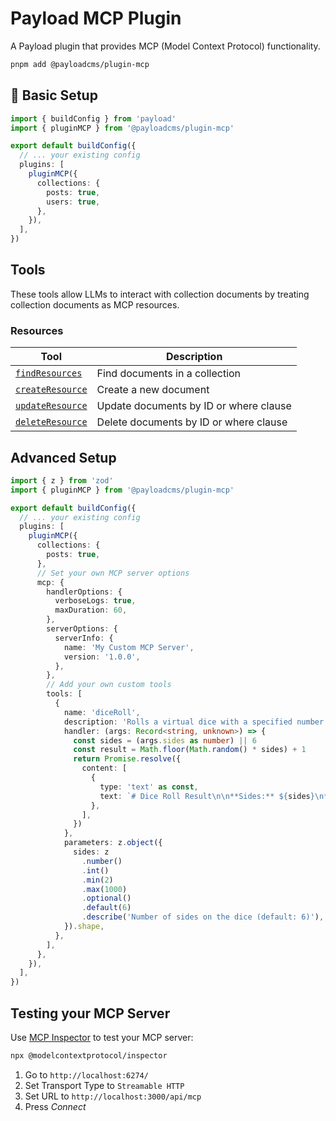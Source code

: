 # Payload MCP Plugin

A Payload plugin that provides MCP (Model Context Protocol) functionality.

```bash
pnpm add @payloadcms/plugin-mcp
```

## 🚀 Basic Setup

```typescript
import { buildConfig } from 'payload'
import { pluginMCP } from '@payloadcms/plugin-mcp'

export default buildConfig({
  // ... your existing config
  plugins: [
    pluginMCP({
      collections: {
        posts: true,
        users: true,
      },
    }),
  ],
})
```

## Tools

These tools allow LLMs to interact with collection documents by treating collection documents as MCP resources.

### Resources

| Tool                                                 | Description                            |
| ---------------------------------------------------- | -------------------------------------- |
| [`findResources`](src/mcp/tools/resource/find.ts)    | Find documents in a collection         |
| [`createResource`](src/mcp/tools/resource/create.ts) | Create a new document                  |
| [`updateResource`](src/mcp/tools/resource/update.ts) | Update documents by ID or where clause |
| [`deleteResource`](src/mcp/tools/resource/delete.ts) | Delete documents by ID or where clause |

## Advanced Setup

```typescript
import { z } from 'zod'
import { pluginMCP } from '@payloadcms/plugin-mcp'

export default buildConfig({
  // ... your existing config
  plugins: [
    pluginMCP({
      collections: {
        posts: true,
      },
      // Set your own MCP server options
      mcp: {
        handlerOptions: {
          verboseLogs: true,
          maxDuration: 60,
        },
        serverOptions: {
          serverInfo: {
            name: 'My Custom MCP Server',
            version: '1.0.0',
          },
        },
        // Add your own custom tools
        tools: [
          {
            name: 'diceRoll',
            description: 'Rolls a virtual dice with a specified number of sides',
            handler: (args: Record<string, unknown>) => {
              const sides = (args.sides as number) || 6
              const result = Math.floor(Math.random() * sides) + 1
              return Promise.resolve({
                content: [
                  {
                    type: 'text' as const,
                    text: `# Dice Roll Result\n\n**Sides:** ${sides}\n**Result:** ${result}\n\n🎲 You rolled a **${result}** on a ${sides}-sided die!`,
                  },
                ],
              })
            },
            parameters: z.object({
              sides: z
                .number()
                .int()
                .min(2)
                .max(1000)
                .optional()
                .default(6)
                .describe('Number of sides on the dice (default: 6)'),
            }).shape,
          },
        ],
      },
    }),
  ],
})
```

## Testing your MCP Server

Use [MCP Inspector](https://github.com/modelcontextprotocol/inspector) to test your MCP server:

```bash
npx @modelcontextprotocol/inspector
```

1. Go to `http://localhost:6274/`
2. Set Transport Type to `Streamable HTTP`
3. Set URL to `http://localhost:3000/api/mcp`
4. Press _Connect_
